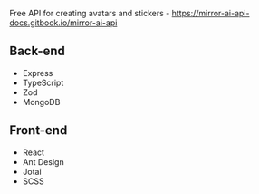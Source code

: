 Free API for creating avatars and stickers - https://mirror-ai-api-docs.gitbook.io/mirror-ai-api

## Back-end
- Express
- TypeScript
- Zod
- MongoDB

## Front-end
- React
- Ant Design
- Jotai
- SCSS